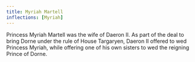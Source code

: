 ```yaml
---
title: Myriah Martell
inflections: [Myriah]
---
```


Princess Myriah Martell was the wife of Daeron II. As part of the deal to bring Dorne under the rule of House Targaryen, Daeron II offered to wed Princess Myriah, while offering one of his own sisters to wed the reigning Prince of Dorne. 


